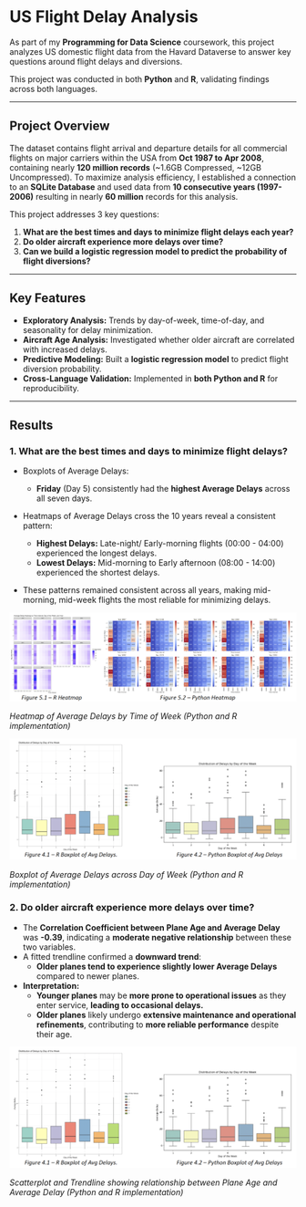 # US Flight Delay Analysis

As part of my **Programming for Data Science** coursework, this project analyzes US domestic flight data from the Havard Dataverse to answer key questions around flight delays and diversions.

This project was conducted in both **Python** and **R**, validating findings across both languages.

---

## Project Overview

The dataset contains flight arrival and departure details for all commercial flights on major carriers within the USA from **Oct 1987 to Apr 2008**, containing nearly **120 million records** (~1.6GB Compressed, ~12GB Uncompressed). 
To maximize analysis efficiency, I established a connection to an **SQLite Database** and used data from **10 consecutive years (1997-2006)** resulting in nearly **60 million** records for this analysis.

This project addresses 3 key questions:
1. **What are the best times and days to minimize flight delays each year?**  
2. **Do older aircraft experience more delays over time?**  
3. **Can we build a logistic regression model to predict the probability of flight diversions?**

---

## Key Features

- **Exploratory Analysis:** Trends by day-of-week, time-of-day, and seasonality for delay minimization.
- **Aircraft Age Analysis:** Investigated whether older aircraft are correlated with increased delays.
- **Predictive Modeling:** Built a **logistic regression model** to predict flight diversion probability.
- **Cross-Language Validation:** Implemented in **both Python and R** for reproducibility.

---

## Results

### 1. What are the best times and days to minimize flight delays?
- Boxplots of Average Delays:
  -  **Friday** (Day 5) consistently had the **highest Average Delays** across all seven days.
- Heatmaps of Average Delays cross the 10 years reveal a consistent pattern:
  - **Highest Delays:** Late-night/ Early-morning flights (00:00 - 04:00) experienced the longest delays.
  - **Lowest Delays:** Mid-morning to Early afternoon (08:00 - 14:00) experienced the shortest delays.

- These patterns remained consistent across all years, making mid-morning, mid-week flights the most reliable for minimizing delays.

![Heatmap analysis of time of day](Heatmap.png)  

*Heatmap of Average Delays by Time of Week (Python and R implementation)* 

![Boxplot analysis of day of week](Boxplot.png)  

*Boxplot of Average Delays across Day of Week (Python and R implementation)*

### 2. Do older aircraft experience more delays over time?
- The **Correlation Coefficient between Plane Age and Average Delay** was **-0.39**, indicating a **moderate negative relationship** between these two variables.
- A fitted trendline confirmed a **downward trend**:
  - **Older planes tend to experience slightly lower Average Delays** compared to newer planes.
- **Interpretation:**
  - **Younger planes** may be **more prone to operational issues** as they enter service, **leading to occasional delays.**
  - **Older planes** likely undergo **extensive maintenance and operational refinements**, contributing to **more reliable performance** despite their age.

![Trendline of plane age by average delay](Boxplot.png)  

*Scatterplot and Trendline showing relationship between Plane Age and Average Delay (Python and R implementation)*
